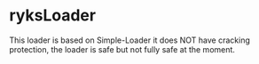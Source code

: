 # ryksLoader
This loader is based on Simple-Loader it does NOT have cracking protection, the loader is safe but not fully safe at the moment.

